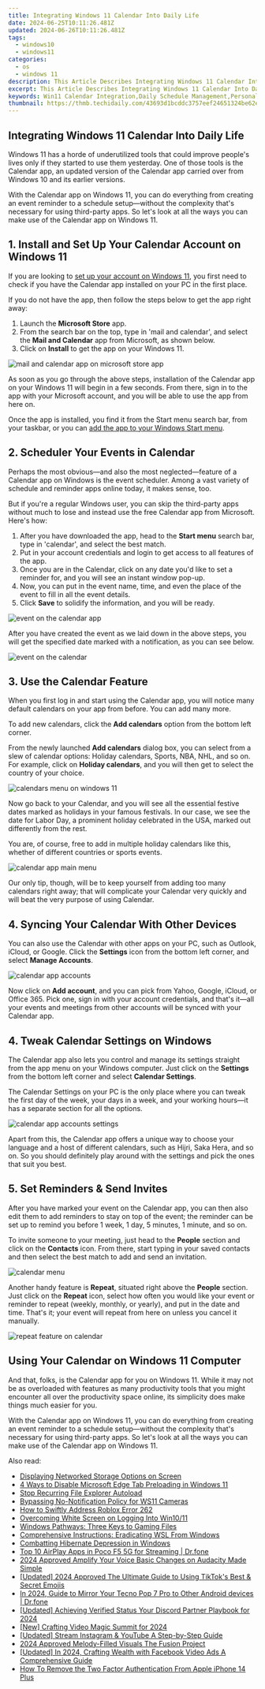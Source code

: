 ```yaml
---
title: Integrating Windows 11 Calendar Into Daily Life
date: 2024-06-25T10:11:26.481Z
updated: 2024-06-26T10:11:26.481Z
tags:
  - windows10
  - windows11
categories:
  - os
  - windows 11
description: This Article Describes Integrating Windows 11 Calendar Into Daily Life
excerpt: This Article Describes Integrating Windows 11 Calendar Into Daily Life
keywords: Win11 Calendar Integration,Daily Schedule Management,Personal Time Planning,Work-Life Balance Tools,Digital Calendar Use,Windows Tech Adoption,Life Organization Software
thumbnail: https://thmb.techidaily.com/43693d1bcddc3757eef24651324be62efb3dc8d54599f3df8a30593f96e0aa27.jpg
---
```


## Integrating Windows 11 Calendar Into Daily Life

 Windows 11 has a horde of underutilized tools that could improve people's lives only if they started to use them yesterday. One of those tools is the Calendar app, an updated version of the Calendar app carried over from Windows 10 and its earlier versions.

 With the Calendar app on Windows 11, you can do everything from creating an event reminder to a schedule setup—without the complexity that's necessary for using third-party apps. So let's look at all the ways you can make use of the Calendar app on Windows 11\.

## 1\. Install and Set Up Your Calendar Account on Windows 11

 If you are looking to [set up your account on Windows 11](https://www.makeuseof.com/windows-11-create-local-user-account/), you first need to check if you have the Calendar app installed on your PC in the first place.

 If you do not have the app, then follow the steps below to get the app right away:

1. Launch the **Microsoft Store** app.
2. From the search bar on the top, type in 'mail and calendar', and select the **Mail and Calendar** app from Microsoft, as shown below.
3. Click on **Install** to get the app on your Windows 11\.

![mail and calendar app on microsoft store app](https://static1.makeuseofimages.com/wordpress/wp-content/uploads/2023/08/mail-and-calendar-app-on-microsoft-store-app.jpg)

 As soon as you go through the above steps, installation of the Calendar app on your Windows 11 will begin in a few seconds. From there, sign in to the app with your Microsoft account, and you will be able to use the app from here on.

 Once the app is installed, you find it from the Start menu search bar, from your taskbar, or you can [add the app to your Windows Start menu](https://www.makeuseof.com/windows-start-menu-add-remove-items/).

## 2\. Scheduler Your Events in Calendar

 Perhaps the most obvious—and also the most neglected—feature of a Calendar app on Windows is the event scheduler. Among a vast variety of schedule and reminder apps online today, it makes sense, too.

 But if you're a regular Windows user, you can skip the third-party apps without much to lose and instead use the free Calendar app from Microsoft. Here's how:

1. After you have downloaded the app, head to the **Start menu** search bar, type in 'calendar', and select the best match.
2. Put in your account credentials and login to get access to all features of the app.
3. Once you are in the Calendar, click on any date you'd like to set a reminder for, and you will see an instant window pop-up.
4. Now, you can put in the event name, time, and even the place of the event to fill in all the event details.
5. Click **Save** to solidify the information, and you will be ready.

![event on the calendar app](https://static1.makeuseofimages.com/wordpress/wp-content/uploads/2023/08/event-on-the-calendar-app-1.jpg)

 After you have created the event as we laid down in the above steps, you will get the specified date marked with a notification, as you can see below.

![event on the calendar](https://static1.makeuseofimages.com/wordpress/wp-content/uploads/2023/08/event-on-the-calendar.jpg)

## 3\. Use the Calendar Feature

 When you first log in and start using the Calendar app, you will notice many default calendars on your app from before. You can add many more.

 To add new calendars, click the **Add calendars** option from the bottom left corner.

 From the newly launched **Add calendars** dialog box, you can select from a slew of calendar options: Holiday calendars, Sports, NBA, NHL, and so on. For example, click on **Holiday calendars**, and you will then get to select the country of your choice.

![calendars menu on windows 11](https://static1.makeuseofimages.com/wordpress/wp-content/uploads/2023/08/calendars-menu-on-windows-11.jpg)

 Now go back to your Calendar, and you will see all the essential festive dates marked as holidays in your famous festivals. In our case, we see the date for Labor Day, a prominent holiday celebrated in the USA, marked out differently from the rest.

 You are, of course, free to add in multiple holiday calendars like this, whether of different countries or sports events.

![calendar app main menu](https://static1.makeuseofimages.com/wordpress/wp-content/uploads/2023/08/calendar-app-main-menu.jpg)

 Our only tip, though, will be to keep yourself from adding too many calendars right away; that will complicate your Calendar very quickly and will beat the very purpose of using Calendar.

## 4\. Syncing Your Calendar With Other Devices

 You can also use the Calendar with other apps on your PC, such as Outlook, iCloud, or Google. Click the **Settings** icon from the bottom left corner, and select **Manage Accounts**.

![calendar app accounts](https://static1.makeuseofimages.com/wordpress/wp-content/uploads/2023/08/calendar-app-accounts.jpg)

 Now click on **Add account**, and you can pick from Yahoo, Google, iCloud, or Office 365\. Pick one, sign in with your account credentials, and that's it—all your events and meetings from other accounts will be synced with your Calendar app.

## 4\. Tweak Calendar Settings on Windows

 The Calendar app also lets you control and manage its settings straight from the app menu on your Windows computer. Just click on the **Settings** from the bottom left corner and select **Calendar Settings**.

 The Calendar Settings on your PC is the only place where you can tweak the first day of the week, your days in a week, and your working hours—it has a separate section for all the options.

![calendar app accounts settings](https://static1.makeuseofimages.com/wordpress/wp-content/uploads/2023/08/calendar-app-accounts-1.jpg)

 Apart from this, the Calendar app offers a unique way to choose your language and a host of different calendars, such as Hijri, Saka Hera, and so on. So you should definitely play around with the settings and pick the ones that suit you best.

## 5\. Set Reminders & Send Invites

 After you have marked your event on the Calendar app, you can then also edit them to add reminders to stay on top of the event; the reminder can be set up to remind you before 1 week, 1 day, 5 minutes, 1 minute, and so on.

 To invite someone to your meeting, just head to the **People** section and click on the **Contacts** icon. From there, start typing in your saved contacts and then select the best match to add and send an invitation.

![calendar menu](https://static1.makeuseofimages.com/wordpress/wp-content/uploads/2023/08/calendar-menu.jpg)

 Another handy feature is **Repeat**, situated right above the **People** section. Just click on the **Repeat** icon, select how often you would like your event or reminder to repeat (weekly, monthly, or yearly), and put in the date and time. That's it; your event will repeat from here on unless you cancel it manually.

![repeat feature on calendar](https://static1.makeuseofimages.com/wordpress/wp-content/uploads/2023/08/repeat-feature-on-calendar.jpg)

## Using Your Calendar on Windows 11 Computer

 And that, folks, is the Calendar app for you on Windows 11\. While it may not be as overloaded with features as many productivity tools that you might encounter all over the productivity space online, its simplicity does make things much easier for you.

 With the Calendar app on Windows 11, you can do everything from creating an event reminder to a schedule setup—without the complexity that's necessary for using third-party apps. So let's look at all the ways you can make use of the Calendar app on Windows 11\.

<span class="atpl-alsoreadstyle">Also read:</span>
<div><ul>
<li><a href="https://win11.techidaily.com/displaying-networked-storage-options-on-screen/"><u>Displaying Networked Storage Options on Screen</u></a></li>
<li><a href="https://win11.techidaily.com/4-ways-to-disable-microsoft-edge-tab-preloading-in-windows-11/"><u>4 Ways to Disable Microsoft Edge Tab Preloading in Windows 11</u></a></li>
<li><a href="https://win11.techidaily.com/stop-recurring-file-explorer-autoload/"><u>Stop Recurring File Explorer Autoload</u></a></li>
<li><a href="https://win11.techidaily.com/bypassing-no-notification-policy-for-ws11-cameras/"><u>Bypassing No-Notification Policy for WS11 Cameras</u></a></li>
<li><a href="https://win11.techidaily.com/how-to-swiftly-address-roblox-error-262/"><u>How to Swiftly Address Roblox Error 262</u></a></li>
<li><a href="https://win11.techidaily.com/overcoming-white-screen-on-logging-into-win1011/"><u>Overcoming White Screen on Logging Into Win10/11</u></a></li>
<li><a href="https://win11.techidaily.com/windows-pathways-three-keys-to-gaming-files/"><u>Windows Pathways: Three Keys to Gaming Files</u></a></li>
<li><a href="https://win11.techidaily.com/comprehensive-instructions-eradicating-wsl-from-windows/"><u>Comprehensive Instructions: Eradicating WSL From Windows</u></a></li>
<li><a href="https://win11.techidaily.com/combatting-hibernate-depression-in-windows/"><u>Combatting Hibernate Depression in Windows</u></a></li>
<li><a href="https://screen-mirror.techidaily.com/top-10-airplay-apps-in-poco-f5-5g-for-streaming-drfone-by-drfone-android/"><u>Top 10 AirPlay Apps in Poco F5 5G for Streaming | Dr.fone</u></a></li>
<li><a href="https://audio-editing.techidaily.com/2024-approved-amplify-your-voice-basic-changes-on-audacity-made-simple/"><u>2024 Approved Amplify Your Voice Basic Changes on Audacity Made Simple</u></a></li>
<li><a href="https://tiktok-clips.techidaily.com/updated-2024-approved-the-ultimate-guide-to-using-tiktoks-best-and-secret-emojis/"><u>[Updated] 2024 Approved  The Ultimate Guide to Using TikTok's Best & Secret Emojis</u></a></li>
<li><a href="https://screen-mirror.techidaily.com/in-2024-guide-to-mirror-your-tecno-pop-7-pro-to-other-android-devices-drfone-by-drfone-android/"><u>In 2024, Guide to Mirror Your Tecno Pop 7 Pro to Other Android devices | Dr.fone</u></a></li>
<li><a href="https://discord-videos.techidaily.com/updated-achieving-verified-status-your-discord-partner-playbook-for-2024/"><u>[Updated] Achieving Verified Status  Your Discord Partner Playbook for 2024</u></a></li>
<li><a href="https://eaxpv-info.techidaily.com/new-crafting-video-magic-summit-for-2024/"><u>[New] Crafting Video Magic Summit for 2024</u></a></li>
<li><a href="https://instagram-video-recordings.techidaily.com/updated-stream-instagram-and-youtube-a-step-by-step-guide/"><u>[Updated] Stream Instagram & YouTube  A Step-by-Step Guide</u></a></li>
<li><a href="https://extra-support.techidaily.com/2024-approved-melody-filled-visuals-the-fusion-project/"><u>2024 Approved  Melody-Filled Visuals  The Fusion Project</u></a></li>
<li><a href="https://facebook-videos.techidaily.com/updated-in-2024-crafting-wealth-with-facebook-video-ads-a-comprehensive-guide/"><u>[Updated] In 2024, Crafting Wealth with Facebook Video Ads  A Comprehensive Guide</u></a></li>
<li><a href="https://apple-account.techidaily.com/how-to-remove-the-two-factor-authentication-from-apple-iphone-14-plus-by-drfone-ios/"><u>How To Remove the Two Factor Authentication From Apple iPhone 14 Plus</u></a></li>
</ul></div>

<ins class="adsbygoogle"
      style="display:block"
      data-ad-client="ca-pub-7571918770474297"
      data-ad-slot="8358498916"
      data-ad-format="auto"
      data-full-width-responsive="true"></ins>